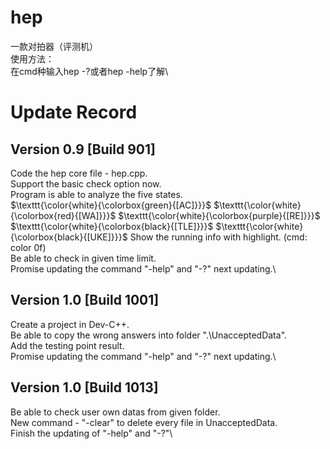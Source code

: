 # hep
 一款对拍器（评测机）\
 使用方法：\
 在cmd种输入hep -?或者hep -help了解\

# Update Record
## Version 0.9 [Build 901]
Code the hep core file - hep.cpp.\
Support the basic check option now.\
Program is able to analyze the five states.\
$\texttt{\color{white}{\colorbox{green}{[AC]}}}$
 $\texttt{\color{white}{\colorbox{red}{[WA]}}}$
 $\texttt{\color{white}{\colorbox{purple}{[RE]}}}$
 $\texttt{\color{white}{\colorbox{black}{[TLE]}}}$
 $\texttt{\color{white}{\colorbox{black}{[UKE]}}}$
Show the running info with highlight. (cmd: color 0f)\
Be able to check in given time limit.\
Promise updating the command "-help" and "-?" next updating.\

## Version 1.0 [Build 1001]
Create a project in Dev-C++.\
Be able to copy the wrong answers into folder ".\UnacceptedData".\
Add the testing point result.\
Promise updating the command "-help" and "-?" next updating.\

## Version 1.0 [Build 1013]
Be able to check user own datas from given folder.\
New command - "-clear" to delete every file in UnacceptedData.\
Finish the updating of "-help" and "-?"\
